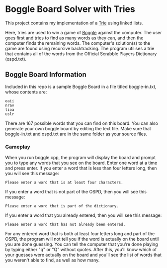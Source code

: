 # Boggle Board Solver with Tries

This project contains my implementation of a [Trie](https://en.wikipedia.org/wiki/Trie) using linked lists.

Here, tries are used to win a game of [Boggle](https://en.wikipedia.org/wiki/Boggle) against the computer. The user goes first and tries to find as many words as they can, and then the computer finds the remaining words. The computer's solution(s) to the game are found using recursive backtracking. The program utilises a trie that contains all of the words from the Official Scrabble Players Dictionary (ospd.txt).

## Boggle Board Information

Included in this repo is a sample Boggle Board in a file titled boggle-in.txt, whose contents are:
```
eaii
nrav
tioa
uslr
```
There are 167 possible words that you can find on this board. You can also generate your own boggle board by editing the text file. Make sure that boggle-in.txt and ospd.txt are in the same folder as your source files.

### Gameplay

When you run boggle.cpp, the program will display the board and prompt you to type any words that you see on the board. Enter one word at a time and press enter. If you enter a word that is less than four letters long, then you will see this message:
```
Please enter a word that is at least four characters.
```
If you enter a word that is not part of the OSPD, then you will see this message:
```
Please enter a word that is part of the dictionary.
```
If you enter a word that you already entered, then you will see this message: 
```
Please enter a word that has not already been entered.
```
For any entered word that is both at least four letters long and part of the OSPD, the program will not tell you if the word is actually on the board until you are done guessing. You can tell the computer that you're done playing by typing either "q" or "Q" without quotes. After this, you'll know which of your guesses were actually on the board and you'll see the list of words that you weren't able to find, as well as how many.
